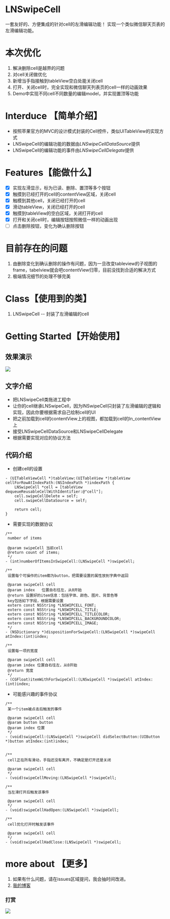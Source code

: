# LNSwipeCell
一套友好的、方便集成的针对cell的左滑编辑功能！
实现一个类似微信聊天页表的左滑编辑功能。

# 本次优化
1. 解决删除cell是越界的问题
2. 对cell关闭做优化
3. 新增当手指接触到tableView空白处能关闭cell
4. 打开、关闭cell时，完全实现和微信聊天列表页的cell一样的动画效果
5. Demo中实现不同cell不同数量的编辑model，并实现置顶等功能



# Interduce 【简单介绍】
- 按照苹果官方的MVC的设计模式封装的Cell控件，类似UITableView的实现方式
- LNSwipeCell的编辑功能的数据由*LNSwipeCellDataSource*提供
- LNSwipeCell的编辑功能的事件由*LNSwipeCellDelegate*提供


# Features【能做什么】
 - [x] 实现左滑显示，标为已读、删除、置顶等多个按钮
 - [x] 触摸到已经打开的cell的contentView区域，关闭cell
 - [x] 触模到其他cell，关闭已经打开的cell
 - [x] 滑动tableView，关闭已经打开的cell
 - [x] 触摸到tableView的空白区域，关闭打开的cell
 - [x] 打开和关闭cell时，编辑按钮按照微信一样的动画出现
 - [ ] 点击删除按钮，变化为确认删除按钮
 
# 目前存在的问题
1. 由删除变化到确认删除的操作有问题，因为一旦改变tableview的子视图的frame，tabelview就会吧contentView归零，目前没找到合适的解决方式
2. 极端情况细节的处理不够完美

# Class【使用到的类】
1. LNSwipeCell   -- 封装了左滑编辑的cell


# Getting Started【开始使用】

## 效果演示

![](https://github.com/lengningLN/LNSwipeCellDemo/blob/master/LNSwipeCellDemo/resource/swipecell2.gif)  


## 文字介绍
- 把LNSwipeCell类拖进工程中
- 让你的cell继承LNSwipeCell，因为lNSwipeCell只封装了左滑编辑的逻辑和实现，因此你要根据需求自己绘制cell的UI
- 把之前加载到cell的contentView上的视图，都加载到cell的ln_contentView上
- 接受LNSwipeCellDataSource和LNSwipeCellDelegate
- 根据需要实现对应的协议方法

## 代码介绍
- 创建cell的设置
```
- (UITableViewCell *)tableView:(UITableView *)tableView cellForRowAtIndexPath:(NSIndexPath *)indexPath {
    LNSwipeCell *cell = [tableView dequeueReusableCellWithIdentifier:@"cell"];
    cell.swipeCellDelete = self;
    cell.swipeCellDataSource = self;
    
    return cell;
}
```

- 需要实现的数据协议
```
/**
 number of items
 
 @param swipeCell 当前cell
 @return count of items;
 */
- (int)numberOfItemsInSwipeCell:(LNSwipeCell *)swipeCell;

/**
 设置每个可操作的item都为button，把需要设置的属性放到字典中返回
 
 @param swipeCell cell
 @param index   位置自右往左，从0开始
 @return 设置好的item信息：包括字体、颜色、图片、背景色等
 key包括如下字段，根据需要设置
 extern const NSString *LNSWIPCELL_FONT;
 extern const NSString *LNSWIPCELL_TITLE;
 extern const NSString *LNSWIPCELL_TITLECOLOR;
 extern const NSString *LNSWIPCELL_BACKGROUNDCOLOR;
 extern const NSString *LNSWIPCELL_IMAGE;
 */
- (NSDictionary *)dispositionForSwipeCell:(LNSwipeCell *)swipeCell atIndex:(int)index;

/**
 设置每一项的宽度
 
 @param swipeCell cell
 @param index 位置自右往左，从0开始
 @return 宽度
 */
- (CGFloat)itemWithForSwipeCell:(LNSwipeCell *)swipeCell atIndex:(int)index;

```

- 可能感兴趣的事件协议
```
/**
 某一个item被点击后触发的事件
 
 @param swipeCell cell
 @param button button
 @param index 位置
 */
- (void)swipeCell:(LNSwipeCell *)swipeCell didSelectButton:(UIButton *)button atIndex:(int)index;


/**
 cell正在所有滑动，手指还没有离开，不确定是打开还是关闭
 
 @param swipeCell cell
 */
- (void)swipeCellMoving:(LNSwipeCell *)swipeCell;

/**
 当左滑打开后触发该事件
 
 @param swipeCell cell
 */
- (void)swipeCellHadOpen:(LNSwipeCell *)swipeCell;

/**
 cell优化打开时触发该事件
 
 @param swipeCell cell
 */
- (void)swipeCellHadClose:(LNSwipeCell *)swipeCell;

```




# more about  【更多】
1. 如果有什么问题，请在issues区域提问，我会抽时间改进。
2. [我的博客](https://www.jianshu.com/u/dbd52f0e4f1c)
### 打赏
![](http://m.qpic.cn/psb?/V11R4JcH0fAdbu/h4vWrizoOlby*zntVMiu.1F9CMMMx2T9BOWUjSEnCE8!/b/dDUBAAAAAAAA&bo=nALQAgAAAAADB24!&rf=viewer_4)

